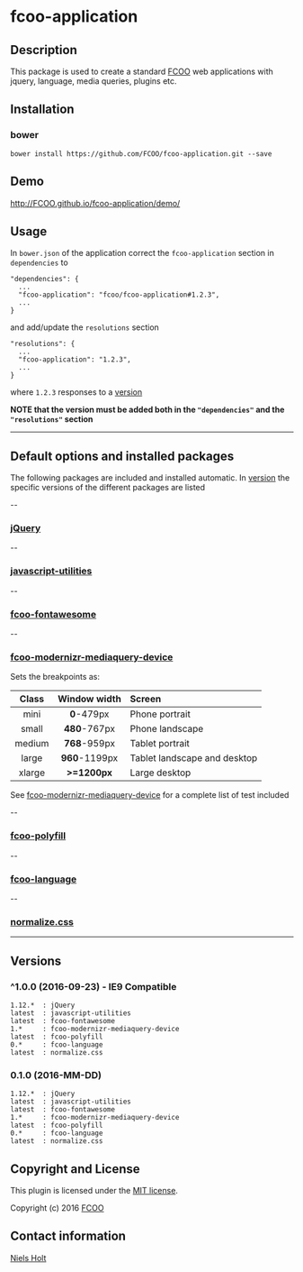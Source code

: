 # fcoo-application
>
[FCOO]:https://github.com/FCOO


## Description
This package is used to create a standard [FCOO] web applications with jquery, language, media queries, plugins etc.


## Installation
### bower
`bower install https://github.com/FCOO/fcoo-application.git --save`

## Demo
http://FCOO.github.io/fcoo-application/demo/ 

## Usage
In `bower.json` of the application correct the `fcoo-application` section in `dependencies` to
 
	"dependencies": {
	  ...
      "fcoo-application": "fcoo/fcoo-application#1.2.3",
	  ...
	}

and add/update the `resolutions` section    

	"resolutions": {
	  ...
      "fcoo-application": "1.2.3",
	  ...
	}

where `1.2.3` responses to a [version](#version) 

**NOTE that the version must be added both in the `"dependencies"` and the `"resolutions"` section** 

----
## Default options and installed packages
The following packages are included and installed automatic. 
In [version](#version) the specific versions of the different packages are listed

--
### [jQuery](http://jquery.com)

--
### [javascript-utilities](http://github.com/fcoo/javascript-utilities)

--
### [fcoo-fontawesome](http://github.com/fcoo/fcoo-fontawesome)

--
### [fcoo-modernizr-mediaquery-device](http://github.com/fcoo/fcoo-modernizr-mediaquery-device)

Sets the breakpoints as:

| Class | Window width | Screen |
| :--: | :--: | :---- |
| mini | <b>0</b>-479px | Phone portrait |
| small | <b>480</b>-767px | Phone landscape |
| medium | <b>768</b>-959px | Tablet portrait |
| large | <b>960</b>-1199px | Tablet landscape and desktop | 
| xlarge | <b>>=1200px</b> | Large desktop |

See [fcoo-modernizr-mediaquery-device](http://github.com/fcoo/fcoo-modernizr-mediaquery-device) for a complete list of test included


--
### [fcoo-polyfill](http://github.com/fcoo/fcoo-polyfill)
--
### [fcoo-language](http://github.com/fcoo/fcoo-language)

--
### [normalize.css](https://github.com/necolas/normalize.css/)


-----
## <a name="version"></a>Versions

### ^1.0.0 (2016-09-23) - IE9 Compatible 
	1.12.*	: jQuery
	latest	: javascript-utilities
	latest	: fcoo-fontawesome
	1.*		: fcoo-modernizr-mediaquery-device
	latest	: fcoo-polyfill
	0.*		: fcoo-language
	latest	: normalize.css

### 0.1.0 (2016-MM-DD)
	1.12.*	: jQuery
	latest	: javascript-utilities
	latest	: fcoo-fontawesome
	1.*		: fcoo-modernizr-mediaquery-device
	latest	: fcoo-polyfill
	0.*		: fcoo-language
	latest	: normalize.css


## Copyright and License
This plugin is licensed under the [MIT license](https://github.com/FCOO/fcoo-leaflet/LICENSE).

Copyright (c) 2016 [FCOO]

## Contact information
[Niels Holt](http://github.com/NielsHolt)
